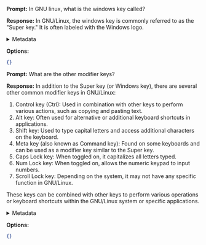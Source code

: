 **Prompt:**
In GNU linux, what is the windows key called?

**Response:**
In GNU/Linux, the windows key is commonly referred to as the "Super key." It is often labeled with the Windows logo.

<details><summary>Metadata</summary>

- Duration: 1837 ms
- Datetime: 2023-09-10T11:41:42.506757
- Model: gpt-3.5-turbo-0613

</details>

**Options:**
```json
{}
```

**Prompt:**
What are the other modifier keys?

**Response:**
In addition to the Super key (or Windows key), there are several other common modifier keys in GNU/Linux:

1. Control key (Ctrl): Used in combination with other keys to perform various actions, such as copying and pasting text.
2. Alt key: Often used for alternative or additional keyboard shortcuts in applications.
3. Shift key: Used to type capital letters and access additional characters on the keyboard.
4. Meta key (also known as Command key): Found on some keyboards and can be used as a modifier key similar to the Super key.
5. Caps Lock key: When toggled on, it capitalizes all letters typed.
6. Num Lock key: When toggled on, allows the numeric keypad to input numbers.
7. Scroll Lock key: Depending on the system, it may not have any specific function in GNU/Linux.

These keys can be combined with other keys to perform various operations or keyboard shortcuts within the GNU/Linux system or specific applications.

<details><summary>Metadata</summary>

- Duration: 7986 ms
- Datetime: 2023-09-10T11:41:58.736985
- Model: gpt-3.5-turbo-0613

</details>

**Options:**
```json
{}
```

